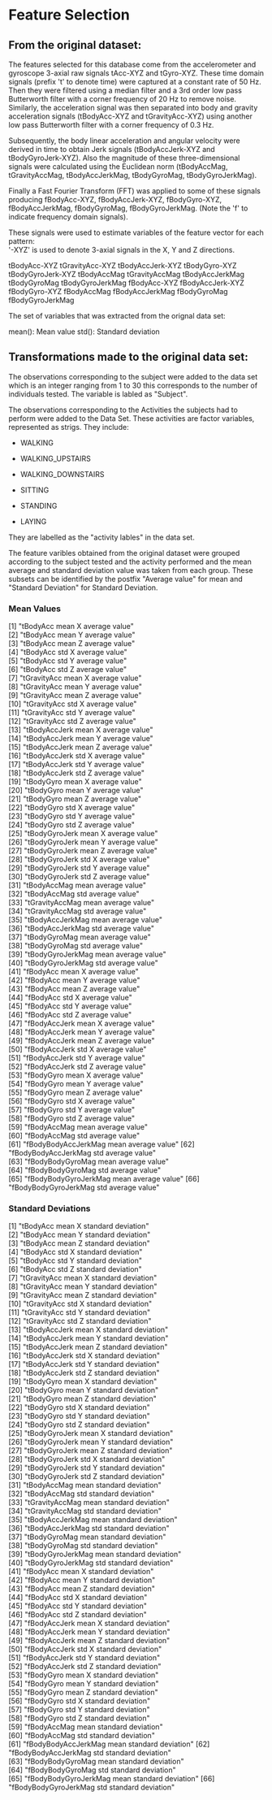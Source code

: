 # Feature Selection 


## From the original dataset:

The features selected for this database come from the accelerometer and gyroscope 3-axial raw signals tAcc-XYZ and tGyro-XYZ. These time domain signals (prefix 't' to denote time) were captured at a constant rate of 50 Hz. Then they were filtered using a median filter and a 3rd order low pass Butterworth filter with a corner frequency of 20 Hz to remove noise. Similarly, the acceleration signal was then separated into body and gravity acceleration signals (tBodyAcc-XYZ and tGravityAcc-XYZ) using another low pass Butterworth filter with a corner frequency of 0.3 Hz. 

Subsequently, the body linear acceleration and angular velocity were derived in time to obtain Jerk signals (tBodyAccJerk-XYZ and tBodyGyroJerk-XYZ). Also the magnitude of these three-dimensional signals were calculated using the Euclidean norm (tBodyAccMag, tGravityAccMag, tBodyAccJerkMag, tBodyGyroMag, tBodyGyroJerkMag). 

Finally a Fast Fourier Transform (FFT) was applied to some of these signals producing fBodyAcc-XYZ, fBodyAccJerk-XYZ, fBodyGyro-XYZ, fBodyAccJerkMag, fBodyGyroMag, fBodyGyroJerkMag. (Note the 'f' to indicate frequency domain signals). 

These signals were used to estimate variables of the feature vector for each pattern:  
'-XYZ' is used to denote 3-axial signals in the X, Y and Z directions.

tBodyAcc-XYZ
tGravityAcc-XYZ
tBodyAccJerk-XYZ
tBodyGyro-XYZ
tBodyGyroJerk-XYZ
tBodyAccMag
tGravityAccMag
tBodyAccJerkMag
tBodyGyroMag
tBodyGyroJerkMag
fBodyAcc-XYZ
fBodyAccJerk-XYZ
fBodyGyro-XYZ
fBodyAccMag
fBodyAccJerkMag
fBodyGyroMag
fBodyGyroJerkMag


The set of variables that was extracted from the orignal data set: 

mean(): Mean value
std(): Standard deviation

## Transformations made to the original data set:

The observations corresponding to the subject were added to the data set which is an integer
ranging from 1 to 30 this corresponds to the number of individuals tested. The variable is labled as "Subject".

The observations corresponding to the Activities the subjects had to perform were added to the
Data Set. These activities are factor variables, represented as strigs. They include:
* WALKING

* WALKING_UPSTAIRS
* WALKING_DOWNSTAIRS
* SITTING
* STANDING

* LAYING

They are labelled as the "activity lables" in the data set.

The feature varibles obtained from the original dataset were grouped according to the subject tested and the activity performed and the mean average and standard deviation value was taken
from each group. These subsets can be identified by the postfix "Average value" for mean and
"Standard Deviation" for Standard Deviation.

### Mean Values

 [1] "tBodyAcc mean X average value"          
 [2] "tBodyAcc mean Y average value"          
 [3] "tBodyAcc mean Z average value"          
 [4] "tBodyAcc std X average value"           
 [5] "tBodyAcc std Y average value"           
 [6] "tBodyAcc std Z average value"           
 [7] "tGravityAcc mean X average value"       
 [8] "tGravityAcc mean Y average value"       
 [9] "tGravityAcc mean Z average value"       
[10] "tGravityAcc std X average value"        
[11] "tGravityAcc std Y average value"        
[12] "tGravityAcc std Z average value"        
[13] "tBodyAccJerk mean X average value"      
[14] "tBodyAccJerk mean Y average value"      
[15] "tBodyAccJerk mean Z average value"      
[16] "tBodyAccJerk std X average value"       
[17] "tBodyAccJerk std Y average value"       
[18] "tBodyAccJerk std Z average value"       
[19] "tBodyGyro mean X average value"         
[20] "tBodyGyro mean Y average value"         
[21] "tBodyGyro mean Z average value"         
[22] "tBodyGyro std X average value"          
[23] "tBodyGyro std Y average value"          
[24] "tBodyGyro std Z average value"          
[25] "tBodyGyroJerk mean X average value"     
[26] "tBodyGyroJerk mean Y average value"     
[27] "tBodyGyroJerk mean Z average value"     
[28] "tBodyGyroJerk std X average value"      
[29] "tBodyGyroJerk std Y average value"      
[30] "tBodyGyroJerk std Z average value"      
[31] "tBodyAccMag mean average value"         
[32] "tBodyAccMag std average value"          
[33] "tGravityAccMag mean average value"      
[34] "tGravityAccMag std average value"       
[35] "tBodyAccJerkMag mean average value"     
[36] "tBodyAccJerkMag std average value"      
[37] "tBodyGyroMag mean average value"        
[38] "tBodyGyroMag std average value"         
[39] "tBodyGyroJerkMag mean average value"    
[40] "tBodyGyroJerkMag std average value"     
[41] "fBodyAcc mean X average value"          
[42] "fBodyAcc mean Y average value"          
[43] "fBodyAcc mean Z average value"          
[44] "fBodyAcc std X average value"           
[45] "fBodyAcc std Y average value"           
[46] "fBodyAcc std Z average value"           
[47] "fBodyAccJerk mean X average value"      
[48] "fBodyAccJerk mean Y average value"      
[49] "fBodyAccJerk mean Z average value"      
[50] "fBodyAccJerk std X average value"       
[51] "fBodyAccJerk std Y average value"       
[52] "fBodyAccJerk std Z average value"       
[53] "fBodyGyro mean X average value"         
[54] "fBodyGyro mean Y average value"         
[55] "fBodyGyro mean Z average value"         
[56] "fBodyGyro std X average value"          
[57] "fBodyGyro std Y average value"          
[58] "fBodyGyro std Z average value"          
[59] "fBodyAccMag mean average value"         
[60] "fBodyAccMag std average value"          
[61] "fBodyBodyAccJerkMag mean average value" 
[62] "fBodyBodyAccJerkMag std average value"  
[63] "fBodyBodyGyroMag mean average value"    
[64] "fBodyBodyGyroMag std average value"     
[65] "fBodyBodyGyroJerkMag mean average value"
[66] "fBodyBodyGyroJerkMag std average value"

### Standard Deviations

 [1] "tBodyAcc mean X standard deviation"          
 [2] "tBodyAcc mean Y standard deviation"          
 [3] "tBodyAcc mean Z standard deviation"          
 [4] "tBodyAcc std X standard deviation"           
 [5] "tBodyAcc std Y standard deviation"           
 [6] "tBodyAcc std Z standard deviation"           
 [7] "tGravityAcc mean X standard deviation"       
 [8] "tGravityAcc mean Y standard deviation"       
 [9] "tGravityAcc mean Z standard deviation"       
[10] "tGravityAcc std X standard deviation"        
[11] "tGravityAcc std Y standard deviation"        
[12] "tGravityAcc std Z standard deviation"        
[13] "tBodyAccJerk mean X standard deviation"      
[14] "tBodyAccJerk mean Y standard deviation"      
[15] "tBodyAccJerk mean Z standard deviation"      
[16] "tBodyAccJerk std X standard deviation"       
[17] "tBodyAccJerk std Y standard deviation"       
[18] "tBodyAccJerk std Z standard deviation"       
[19] "tBodyGyro mean X standard deviation"         
[20] "tBodyGyro mean Y standard deviation"         
[21] "tBodyGyro mean Z standard deviation"         
[22] "tBodyGyro std X standard deviation"          
[23] "tBodyGyro std Y standard deviation"          
[24] "tBodyGyro std Z standard deviation"          
[25] "tBodyGyroJerk mean X standard deviation"     
[26] "tBodyGyroJerk mean Y standard deviation"     
[27] "tBodyGyroJerk mean Z standard deviation"     
[28] "tBodyGyroJerk std X standard deviation"      
[29] "tBodyGyroJerk std Y standard deviation"      
[30] "tBodyGyroJerk std Z standard deviation"      
[31] "tBodyAccMag mean standard deviation"         
[32] "tBodyAccMag std standard deviation"          
[33] "tGravityAccMag mean standard deviation"      
[34] "tGravityAccMag std standard deviation"       
[35] "tBodyAccJerkMag mean standard deviation"     
[36] "tBodyAccJerkMag std standard deviation"      
[37] "tBodyGyroMag mean standard deviation"        
[38] "tBodyGyroMag std standard deviation"         
[39] "tBodyGyroJerkMag mean standard deviation"    
[40] "tBodyGyroJerkMag std standard deviation"     
[41] "fBodyAcc mean X standard deviation"          
[42] "fBodyAcc mean Y standard deviation"          
[43] "fBodyAcc mean Z standard deviation"          
[44] "fBodyAcc std X standard deviation"           
[45] "fBodyAcc std Y standard deviation"           
[46] "fBodyAcc std Z standard deviation"           
[47] "fBodyAccJerk mean X standard deviation"      
[48] "fBodyAccJerk mean Y standard deviation"      
[49] "fBodyAccJerk mean Z standard deviation"      
[50] "fBodyAccJerk std X standard deviation"       
[51] "fBodyAccJerk std Y standard deviation"       
[52] "fBodyAccJerk std Z standard deviation"       
[53] "fBodyGyro mean X standard deviation"         
[54] "fBodyGyro mean Y standard deviation"         
[55] "fBodyGyro mean Z standard deviation"         
[56] "fBodyGyro std X standard deviation"          
[57] "fBodyGyro std Y standard deviation"          
[58] "fBodyGyro std Z standard deviation"          
[59] "fBodyAccMag mean standard deviation"         
[60] "fBodyAccMag std standard deviation"          
[61] "fBodyBodyAccJerkMag mean standard deviation" 
[62] "fBodyBodyAccJerkMag std standard deviation"  
[63] "fBodyBodyGyroMag mean standard deviation"    
[64] "fBodyBodyGyroMag std standard deviation"     
[65] "fBodyBodyGyroJerkMag mean standard deviation"
[66] "fBodyBodyGyroJerkMag std standard deviation" 

